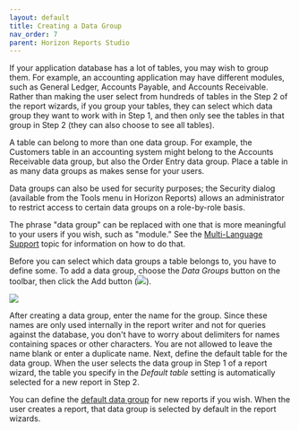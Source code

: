 ```yaml
---
layout: default
title: Creating a Data Group
nav_order: 7
parent: Horizon Reports Studio
---
```


If your application database has a lot of tables, you may wish to group them. For example, an accounting application may have different modules, such as General Ledger, Accounts Payable, and Accounts Receivable. Rather than making the user select from hundreds of tables in the Step 2 of the report wizards, if you group your tables, they can select which data group they want to work with in Step 1, and then only see the tables in that group in Step 2 (they can also choose to see all tables).

A table can belong to more than one data group. For example, the Customers table in an accounting system might belong to the Accounts Receivable data group, but also the Order Entry data group. Place a table in as many data groups as makes sense for your users.

Data groups can also be used for security purposes; the Security dialog (available from the Tools menu in Horizon Reports) allows an administrator to restrict access to certain data groups on a role-by-role basis.

The phrase "data group" can be replaced with one that is more meaningful to your users if you wish, such as "module." See the [Multi-Language Support](vfps://Topic/_12U0SEQQV) topic for information on how to do that.

Before you can select which data groups a table belongs to, you have to define some. To add a data group, choose the *Data Groups* button on the toolbar, then click the Add button (![](images\addbutton.png)).

![](images\datagroups.png)

After creating a data group, enter the name for the group. Since these names are only used internally in the report writer and not for queries against the database, you don't have to worry about delimiters for names containing spaces or other characters. You are not allowed to leave the name blank or enter a duplicate name. Next, define the default table for the data group. When the user selects the data group in Step 1 of a report wizard, the table you specify in the *Default table* setting is automatically selected for a new report in Step 2.

You can define the [default data group](vfps://Topic/_12E0XFHJE) for new reports if you wish. When the user creates a report, that data group is selected by default in the report wizards.

